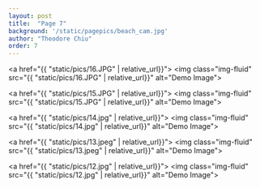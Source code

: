 ```yaml
---
layout: post
title:  "Page 7"
background: '/static/pagepics/beach_cam.jpg'
author: "Theodore Chiu"
order: 7
---
```


<a href="{{ "static/pics/16.JPG" | relative_url}}">
	<img class="img-fluid" src="{{ "static/pics/16.JPG" | relative_url}}" alt="Demo Image">
</a>

<a href="{{ "static/pics/15.JPG" | relative_url}}">
	<img class="img-fluid" src="{{ "static/pics/15.JPG" | relative_url}}" alt="Demo Image">
</a>

<a href="{{ "static/pics/14.jpg" | relative_url}}">
	<img class="img-fluid" src="{{ "static/pics/14.jpg" | relative_url}}" alt="Demo Image">
</a>

<a href="{{ "static/pics/13.jpeg" | relative_url}}">
	<img class="img-fluid" src="{{ "static/pics/13.jpeg" | relative_url}}" alt="Demo Image">
</a>

<a href="{{ "static/pics/12.jpg" | relative_url}}">
	<img class="img-fluid" src="{{ "static/pics/12.jpg" | relative_url}}" alt="Demo Image">
</a>


